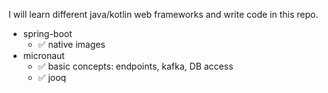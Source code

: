 I will learn different java/kotlin web frameworks and write code in this repo.

- spring-boot
    - ✅ native images
- micronaut
    - ✅ basic concepts: endpoints, kafka, DB access
    - ✅ jooq